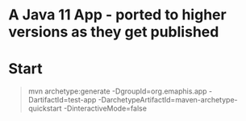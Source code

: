 # A Java 11 App - ported to higher versions as they get published

# Start
> mvn archetype:generate -DgroupId=org.emaphis.app -DartifactId=test-app -DarchetypeArtifactId=maven-archetype-quickstart -DinteractiveMode=false
